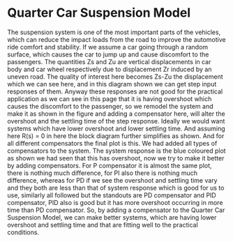 # Quarter Car Suspension Model

The suspension system is one of the most important parts of the vehicles, which can reduce the impact loads from the road to improve the automotive ride comfort and stability. If we assume a car going through a random surface, which causes the car to jump up and cause discomfort to the passengers.  The quantities Zs and Zu are vertical displacements in car body and car wheel respectively due to displacement Zr induced by an uneven road. The quality of interest here becomes Zs-Zu the displacement which we can see here, and in this diagram shown we can get step input responses of them. Anyway these responses are not good for the practical application as we can see in this page that it is having overshoot which causes the discomfort to the passenger, so we remodel the system and make it as shown in the figure and adding a compensator here, will alter the overshoot and the settling time of the step response. Ideally we would want systems which have lower overshoot and lower settling time. And assuming here R(s) = 0 in here the block diagram further simplifies as shown. And for all different compensators the final plot is this. We had added all types of compensators to the system. The system response is the blue coloured plot as shown we had seen that this has overshoot, now we try to make it better by adding compensators. For P compensator it is almost the same plot, there is nothing much difference, for PI also there is nothing much difference, whereas for PD if we see the overshoot and settling time vary and they both are less than that of system response which is good for us to use, similarly all followed but the standouts are PD compensator and PID compensator, PID also is good but it has more overshoot occurring in more time than PD compensator. So, by adding a compensator to the Quarter Car Suspension Model, we can make better systems, which are having lower overshoot and settling time and that are fitting well to the practical conditions.
